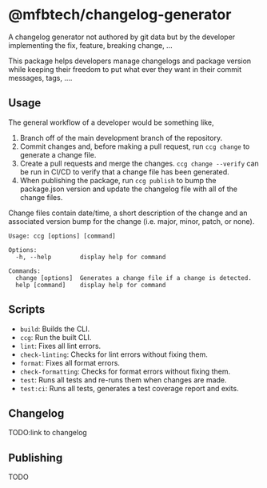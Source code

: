 # @mfbtech/changelog-generator

A changelog generator not authored by git data but by the developer implementing the fix, feature, breaking change, ...

This package helps developers manage changelogs and package version while keeping their freedom to put what ever they want in their commit messages, tags, ....

## Usage

The general workflow of a developer would be something like,

1. Branch off of the main development branch of the repository.
1. Commit changes and, before making a pull request, run `ccg change` to generate a change file.
1. Create a pull requests and merge the changes. `ccg change --verify` can be run in CI/CD to verify that a change file has been generated.
1. When publishing the package, run `ccg publish` to bump the package.json version and update the changelog file with all of the change files.

Change files contain date/time, a short description of the change and an associated version bump for the change (i.e. major, minor, patch, or none).

<!-- TODO: update before pr -->

```text
Usage: ccg [options] [command]

Options:
  -h, --help        display help for command

Commands:
  change [options]  Generates a change file if a change is detected.
  help [command]    display help for command
```

## Scripts

- `build`: Builds the CLI.
- `ccg`: Run the built CLI.
- `lint`: Fixes all lint errors.
- `check-linting`: Checks for lint errors without fixing them.
- `format`: Fixes all format errors.
- `check-formatting`: Checks for format errors without fixing them.
- `test`: Runs all tests and re-runs them when changes are made.
- `test:ci`: Runs all tests, generates a test coverage report and exits.

## Changelog

TODO:link to changelog

## Publishing

TODO
